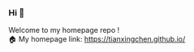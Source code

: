 ### Hi 👋

Welcome to my homepage repo !<br>
🏠 My homepage link: <a href="https://tianxingchen.github.io/">https://tianxingchen.github.io/</a>
